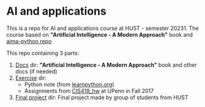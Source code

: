# AI and applications

This is a repo for AI and applications course at HUST - semester 20231. The course based on **"Artificial Intelligence - A Modern Approach"** book and [aima-python repo](https://github.com/aimacode/aima-python)

This repo containing 3 parts:
1. [Docs](Docs) dir: **"Artificial Intelligence - A Modern Approach"** book and other docs (if needed)
2. [Exercise](/home/delini/Documents/AI/Exercise) dir: 
   - Python note (from [learnpython.org](https://www.learnpython.org/))
   - Assignments from [CIS419_hw](https://github.com/adziorny/CIS419/tree/master) at UPenn in Fall 2017
3. [Final project](Final_Project) dir: Final project made by group of students from HUST